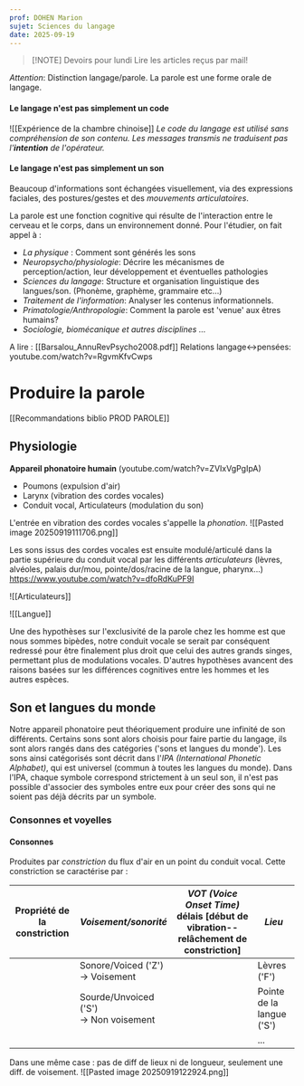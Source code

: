 ```yaml
---
prof: DOHEN Marion
sujet: Sciences du langage
date: 2025-09-19
---
```


> [!NOTE] Devoirs pour lundi
> Lire les articles reçus par mail!

*Attention*: Distinction langage/parole. La parole est une forme orale de langage.

#### Le langage n'est pas simplement un code
![[Expérience de la chambre chinoise]]
*Le code du langage est utilisé sans compréhension de son contenu. Les messages transmis ne traduisent pas l'**intention** de l'opérateur.*

#### Le langage n'est pas simplement un son
Beaucoup d'informations sont échangées visuellement, via des expressions faciales, des postures/gestes et des *mouvements articulatoires*.

La parole est une fonction cognitive qui résulte de l'interaction entre le cerveau et le corps, dans un environnement donné. Pour l'étudier, on fait appel à :
- *La physique* : Comment sont générés les sons
- *Neuropsycho/physiologie*: Décrire les mécanismes de perception/action, leur développement et éventuelles pathologies
- *Sciences du langage*: Structure et organisation linguistique des langues/son. (Phonème, graphème, grammaire etc...)
- *Traitement de l'information*: Analyser les contenus informationnels.
- *Primatologie/Anthropologie*: Comment la parole est 'venue' aux êtres humains?
- *Sociologie, biomécanique et autres disciplines …*

A lire : [[Barsalou_AnnuRevPsycho2008.pdf]]
Relations langage<->pensées: youtube.com/watch?v=RgvmKfvCwps

# Produire la parole
[[Recommandations biblio PROD PAROLE]]

## Physiologie

**Appareil phonatoire humain** (youtube.com/watch?v=ZVIxVgPgIpA)
- Poumons (expulsion d'air)
- Larynx (vibration des cordes vocales)
- Conduit vocal, Articulateurs (modulation du son)

L'entrée en vibration des cordes vocales s'appelle la *phonation*.
![[Pasted image 20250919111706.png]]

Les sons issus des cordes vocales est ensuite modulé/articulé dans la partie supérieure du conduit vocal par les différents *articulateurs* (lèvres, alvéoles, palais dur/mou, pointe/dos/racine de la langue, pharynx…) https://www.youtube.com/watch?v=dfoRdKuPF9I

![[Articulateurs]]

![[Langue]]

Une des hypothèses sur l'exclusivité de la parole chez les homme est que nous sommes bipèdes, notre conduit vocale se serait par conséquent redressé pour être finalement plus droit que celui des autres grands singes, permettant plus de modulations vocales.
D'autres hypothèses avancent des raisons basées sur les différences cognitives entre les hommes et les autres espèces.
## Son et langues du monde

Notre appareil phonatoire peut théoriquement produire une infinité de son différents. Certains sons sont alors choisis pour faire partie du langage, ils sont alors rangés dans des catégories ('sons et langues du monde'). Les sons ainsi catégorisés sont décrit dans l'*IPA (International Phonetic Alphabet)*, qui est universel (commun à toutes les langues du monde). Dans l'IPA, chaque symbole correspond strictement à un seul son, il n'est pas possible d'associer des symboles entre eux pour créer des sons qui ne soient pas déjà décrits par un symbole.

### Consonnes et voyelles
#### Consonnes
Produites par *constriction* du flux d'air en un point du conduit vocal. Cette constriction se caractérise par :

| Propriété de la constriction | *Voisement/sonorité*                      | *VOT (Voice Onset Time)* délais [début de vibration--relâchement de constriction] | *Lieu*                    |
| ---------------------------- | ----------------------------------------- | --------------------------------------------------------------------------------- | ------------------------- |
|                              | Sonore/Voiced ('Z')<br>-> Voisement       |                                                                                   | Lèvres ('F')              |
|                              | Sourde/Unvoiced ('S')<br>-> Non voisement |                                                                                   | Pointe de la langue ('S') |
|                              |                                           |                                                                                   | ...                       |

Dans une même case : pas de diff de lieux ni de longueur, seulement une diff. de voisement.
![[Pasted image 20250919122924.png]]